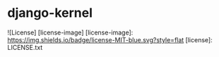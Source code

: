 # django-kernel
![License] [license-image]
[license-image]: https://img.shields.io/badge/license-MIT-blue.svg?style=flat
[license]: LICENSE.txt
